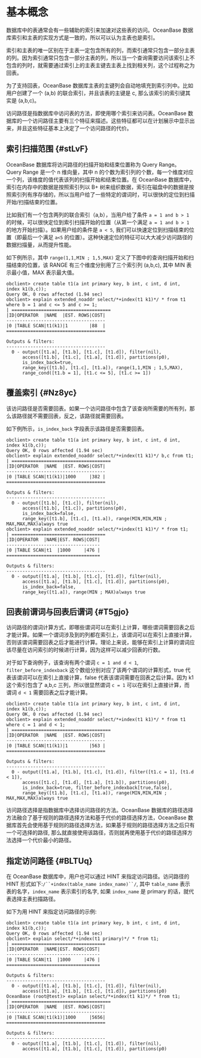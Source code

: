 基本概念 
=========================



数据库中的表通常会有一些辅助的索引来加速对这些表的访问。OceanBase 数据库索引和主表的实现方式是一致的，所以可以认为主表也是索引。

索引和主表的唯一区别在于主表一定包含所有的列，而索引通常只包含一部分主表的列。因为索引通常只包含一部分主表的列，所以当一个查询需要访问该索引上不包含的列时，就需要通过索引上的主表主键去主表上找到相关列，这个过程称之为回表。

为了支持回表，OceanBase 数据库主表的主键列会自动地填充到索引列中。比如用户创建了一个 (a,b) 的联合索引，并且该表的主键是 c, 那么该索引的索引键其实是 (a,b,c)。

访问路径是指数据库中访问表的方法，即使用哪个索引来访问表。OceanBase 数据库的一个访问路径主要有三个特征来描述。这些特征都可以在计划展示中显示出来，并且这些特征基本上决定了一个访问路径的代价。

索引扫描范围 {#stLvF}
---------------

OceanBase 数据库将访问路径的扫描开始和结束位置称为 Query Range。Query Range 是一个 n 维向量，其中 n 的个数为索引列的个数，每一个维度对应一个列，该维度的值代表该列的扫描开始和结束位置。在 OceanBase 数据库中，索引在内存中的数据是按照索引列以 B+ 树来组织数据，索引在磁盘中的数据是按照索引列有序存储的，所以当用户给了一些特定的谓词时，可以很快的定位到扫描开始/扫描结束的位置。

比如我们有一个包含两列的联合索引（a,b），当用户给了条件 `a = 1 and b > 1` 的时候，可以很快定位到索引扫描开始的位置（从第一个满足 `a = 1 and b > 1 `的地方开始扫描）。如果用户给的条件是 `a < 5`, 我们可以快速定位到扫描结束的位置（即最后一个满足 `a<5` 的位置）。这种快速定位的特征可以大大减少访问路径的数据扫描量，从而提升性能。

如下例所示，其中 `range(1,1,MIN ; 1,5,MAX)` 定义了下图中的查询扫描开始和扫描结束的位置，该 RANGE 有三个维度分别用了三个索引列 (a,b,c), 其中 MIN 表示最小值，MAX 表示最大值。

    obclient> create table t1(a int primary key, b int, c int, d int, index k1(b,c));
    Query OK, 0 rows affected (1.94 sec)
    obclient> explain extended_noaddr select/*+index(t1 k1)*/ * from t1 where b = 1 and c <= 5 and c >= 1;
    | =====================================
    |ID|OPERATOR  |NAME  |EST. ROWS|COST|
    -------------------------------------
    |0 |TABLE SCAN|t1(k1)|1        |88  |
    =====================================
    
    Outputs & filters:
    -------------------------------------
      0 - output([t1.a], [t1.b], [t1.c], [t1.d]), filter(nil),
          access([t1.b], [t1.c], [t1.a], [t1.d]), partitions(p0),
          is_index_back=true,
          range_key([t1.b], [t1.c], [t1.a]), range(1,1,MIN ; 1,5,MAX),
          range_cond([t1.b = 1], [t1.c <= 5], [t1.c >= 1])



覆盖索引 {#Nz8yc}
-------------

该访问路径是否需要回表。如果一个访问路径中包含了该查询所需要的所有列，那么该路径就不需要回表，反之，该路径就需要回表。

如下例所示，`is_index_back` 字段表示该路径是否需要回表。

    obclient> create table t1(a int primary key, b int, c int, d int, index k1(b,c));
    Query OK, 0 rows affected (1.94 sec)
    obclient> explain extended_noaddr select/*+index(t1 k1)*/ b,c from t1;
    | =====================================
    |ID|OPERATOR  |NAME  |EST. ROWS|COST|
    -------------------------------------
    |0 |TABLE SCAN|t1(k1)|1000     |382 |
    =====================================
    
    Outputs & filters:
    -------------------------------------
      0 - output([t1.b], [t1.c]), filter(nil),
          access([t1.b], [t1.c]), partitions(p0),
          is_index_back=false,
          range_key([t1.b], [t1.c], [t1.a]), range(MIN,MIN,MIN ; MAX,MAX,MAX)always true
    obclient> explain extended_noaddr select/*+index(t1 k1)*/ * from t1;
    | ===================================
    |ID|OPERATOR  |NAME|EST. ROWS|COST|
    -----------------------------------
    |0 |TABLE SCAN|t1  |1000     |476 |
    ===================================
    
    Outputs & filters:
    -------------------------------------
      0 - output([t1.a], [t1.b], [t1.c], [t1.d]), filter(nil),
          access([t1.a], [t1.b], [t1.c], [t1.d]), partitions(p0),
          is_index_back=false,
          range_key([t1.a]), range(MIN ; MAX)always true



回表前谓词与回表后谓词 {#T5gjo}
--------------------

访问路径的谓词计算方式，即哪些谓词可以在索引上计算，哪些谓词需要回表之后才能计算。如果一个谓词涉及到的列都在索引上，该谓词可以在索引上直接计算，否则该谓词需要回表之后才能进行计算。理论上来说，能够在索引上计算的谓词应该尽量在访问索引的时候进行计算，因为这样可以减少回表的行数。

对于如下查询例子，该查询有两个谓词 `c = 1 and d < 1`, `filter_before_indexback` 这个数组分别对应了该两个谓词的计算形式，true 代表该谓词可以在索引上直接计算，false 代表该谓词需要在回表之后计算。因为 k1 这个索引包含了 a,b,c 三列，所以很显然谓词 `c = 1` 可以在索引上直接计算，而谓词 `d < 1` 需要回表之后才能计算。

    obclient> create table t1(a int primary key, b int, c int, d int, index k1(b,c));
    Query OK, 0 rows affected (1.94 sec)
    obclient> explain extended_noaddr select/*+index(t1 k1)*/ * from t1 where c = 1 and d < 1;
    | =====================================
    |ID|OPERATOR  |NAME  |EST. ROWS|COST|
    -------------------------------------
    |0 |TABLE SCAN|t1(k1)|1        |563 |
    =====================================
    
    Outputs & filters:
    -------------------------------------
      0 - output([t1.a], [t1.b], [t1.c], [t1.d]), filter([t1.c = 1], [t1.d < 1]),
          access([t1.c], [t1.d], [t1.a], [t1.b]), partitions(p0),
          is_index_back=true, filter_before_indexback[true,false],
          range_key([t1.b], [t1.c], [t1.a]), range(MIN,MIN,MIN ; MAX,MAX,MAX)always true





访问路径选择是指数据库中选择访问路径的方法。OceanBase 数据库的路径选择方法融合了基于规则的路径选择方法和基于代价的路径选择方法，OceanBase 数据库首先会使用基于规则的路径选择方法，如果基于规则的路径选择方法之后只有一个可选择的路径, 那么就直接使用该路径，否则就再使用基于代价的路径选择方法选择一个代价最小的路径。

指定访问路径 {#BLTUq}
---------------

在 OceanBase 数据库中，用户也可以通过 HINT 来指定访问路径。访问路径的 HINT 形式如下:`/``+index(table_name index_name)``/`, 其中 `table_name` 表示表的名字，`index_name` 表示索引的名字, 如果 `index_name` 是 primary 的话，就代表选择主表扫描路径。

如下为用 HINT 来指定访问路径的示例:

    obclient> create table t1(a int primary key, b int, c int, d int, index k1(b,c));
    Query OK, 0 rows affected (1.94 sec)
    obclient> explain select/*+index(t1 primary)*/ * from t1;
    | ===================================
    |ID|OPERATOR  |NAME|EST. ROWS|COST|
    -----------------------------------
    |0 |TABLE SCAN|t1  |1000     |476 |
    ===================================
    
    Outputs & filters:
    -------------------------------------
      0 - output([t1.a], [t1.b], [t1.c], [t1.d]), filter(nil),
          access([t1.a], [t1.b], [t1.c], [t1.d]), partitions(p0)
    OceanBase (root@test)> explain select/*+index(t1 k1)*/ * from t1;
    | =====================================
    |ID|OPERATOR  |NAME  |EST. ROWS|COST|
    -------------------------------------
    |0 |TABLE SCAN|t1(k1)|1000     |5656|
    =====================================
    
    Outputs & filters:
    -------------------------------------
      0 - output([t1.a], [t1.b], [t1.c], [t1.d]), filter(nil),
          access([t1.a], [t1.b], [t1.c], [t1.d]), partitions(p0)





